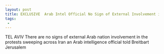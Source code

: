 ```yaml
---
layout: post
title: EXCLUSIVE  Arab Intel Official No Sign of External Involvement in Iranian Protests
tags:
 -
---
```

TEL AVIV  There are no signs of external Arab nation involvement in the protests sweeping across Iran an Arab intelligence official told Breitbart Jerusalem
